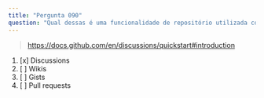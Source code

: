 ```yaml
---
title: "Pergunta 090"
question: "Qual dessas é uma funcionalidade de repositório utilizada como um fórum comunitário para ter conversas, fazer perguntas, postar anúncios e compartilhar ideias?"
---
```



> https://docs.github.com/en/discussions/quickstart#introduction
1. [x] Discussions
1. [ ] Wikis
1. [ ] Gists
1. [ ] Pull requests

